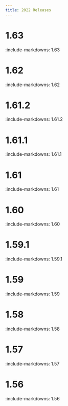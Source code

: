 ```yaml
---
title: 2022 Releases
---
```


# 1.63

:include-markdowns: 1.63

# 1.62

:include-markdowns: 1.62

# 1.61.2

:include-markdowns: 1.61.2

# 1.61.1

:include-markdowns: 1.61.1

# 1.61

:include-markdowns: 1.61

# 1.60 

:include-markdowns: 1.60

# 1.59.1

:include-markdowns: 1.59.1

# 1.59

:include-markdowns: 1.59

# 1.58

:include-markdowns: 1.58

# 1.57 

:include-markdowns: 1.57

# 1.56

:include-markdowns: 1.56